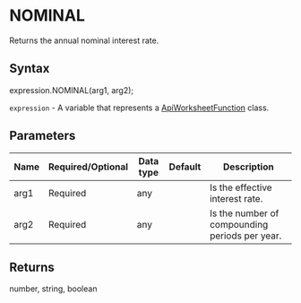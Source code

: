 # NOMINAL

Returns the annual nominal interest rate.

## Syntax

expression.NOMINAL(arg1, arg2);

`expression` - A variable that represents a [ApiWorksheetFunction](../ApiWorksheetFunction.md) class.

## Parameters

| **Name** | **Required/Optional** | **Data type** | **Default** | **Description** |
| ------------- | ------------- | ------------- | ------------- | ------------- |
| arg1 | Required | any |  | Is the effective interest rate. |
| arg2 | Required | any |  | Is the number of compounding periods per year. |

## Returns

number, string, boolean